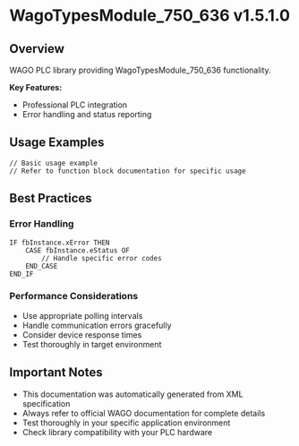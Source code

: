 # WagoTypesModule_750_636 v1.5.1.0

## Overview
WAGO PLC library providing WagoTypesModule_750_636 functionality.

**Key Features:**
- Professional PLC integration
- Error handling and status reporting

## Usage Examples

```iec
// Basic usage example
// Refer to function block documentation for specific usage
```

## Best Practices

### Error Handling
```iec
IF fbInstance.xError THEN
    CASE fbInstance.eStatus OF
        // Handle specific error codes
    END_CASE
END_IF
```

### Performance Considerations
- Use appropriate polling intervals
- Handle communication errors gracefully
- Consider device response times
- Test thoroughly in target environment

## Important Notes

- This documentation was automatically generated from XML specification
- Always refer to official WAGO documentation for complete details
- Test thoroughly in your specific application environment
- Check library compatibility with your PLC hardware

